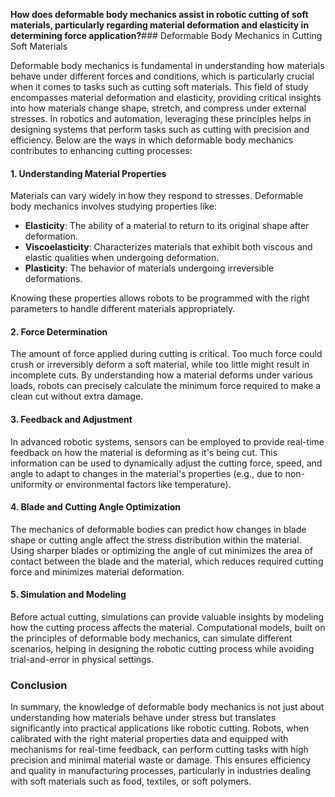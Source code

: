 **How does deformable body mechanics assist in robotic cutting of soft materials, particularly regarding material deformation and elasticity in determining force application?**### Deformable Body Mechanics in Cutting Soft Materials

Deformable body mechanics is fundamental in understanding how materials behave under different forces and conditions, which is particularly crucial when it comes to tasks such as cutting soft materials. This field of study encompasses material deformation and elasticity, providing critical insights into how materials change shape, stretch, and compress under external stresses. In robotics and automation, leveraging these principles helps in designing systems that perform tasks such as cutting with precision and efficiency. Below are the ways in which deformable body mechanics contributes to enhancing cutting processes:

#### 1. Understanding Material Properties
Materials can vary widely in how they respond to stresses. Deformable body mechanics involves studying properties like:
- **Elasticity**: The ability of a material to return to its original shape after deformation.
- **Viscoelasticity**: Characterizes materials that exhibit both viscous and elastic qualities when undergoing deformation.
- **Plasticity**: The behavior of materials undergoing irreversible deformations.

Knowing these properties allows robots to be programmed with the right parameters to handle different materials appropriately.

#### 2. Force Determination
The amount of force applied during cutting is critical. Too much force could crush or irreversibly deform a soft material, while too little might result in incomplete cuts. By understanding how a material deforms under various loads, robots can precisely calculate the minimum force required to make a clean cut without extra damage.

#### 3. Feedback and Adjustment
In advanced robotic systems, sensors can be employed to provide real-time feedback on how the material is deforming as it's being cut. This information can be used to dynamically adjust the cutting force, speed, and angle to adapt to changes in the material's properties (e.g., due to non-uniformity or environmental factors like temperature).

#### 4. Blade and Cutting Angle Optimization
The mechanics of deformable bodies can predict how changes in blade shape or cutting angle affect the stress distribution within the material. Using sharper blades or optimizing the angle of cut minimizes the area of contact between the blade and the material, which reduces required cutting force and minimizes material deformation.

#### 5. Simulation and Modeling
Before actual cutting, simulations can provide valuable insights by modeling how the cutting process affects the material. Computational models, built on the principles of deformable body mechanics, can simulate different scenarios, helping in designing the robotic cutting process while avoiding trial-and-error in physical settings.

### Conclusion
In summary, the knowledge of deformable body mechanics is not just about understanding how materials behave under stress but translates significantly into practical applications like robotic cutting. Robots, when calibrated with the right material properties data and equipped with mechanisms for real-time feedback, can perform cutting tasks with high precision and minimal material waste or damage. This ensures efficiency and quality in manufacturing processes, particularly in industries dealing with soft materials such as food, textiles, or soft polymers.